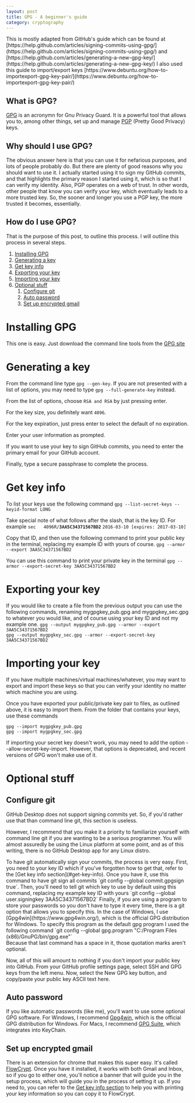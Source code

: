 ```yaml
---
layout: post
title: GPG - A beginner's guide
category: cryptography
---
```


<div markdown="1" class="alert alert-info" role="alert">
This is mostly adapted from GitHub's guide which can be found at
[https://help.github.com/articles/signing-commits-using-gpg/](https://help.github.com/articles/signing-commits-using-gpg/)
and
[https://help.github.com/articles/generating-a-new-gpg-key/](https://help.github.com/articles/generating-a-new-gpg-key/)  
I also used this guide to import/export keys
[https://www.debuntu.org/how-to-importexport-gpg-key-pair/](https://www.debuntu.org/how-to-importexport-gpg-key-pair/)
</div>

## What is GPG?
[GPG](https://www.gnupg.org/) is an acronymn for Gnu Privacy Guard. It is a
powerful tool that allows you to, among other things, set up and manage [PGP](https://en.wikipedia.org/wiki/Pretty_Good_Privacy)
(Pretty Good Privacy) keys.

## Why should I use GPG?
The obvious answer here is that you can use it for nefarious purposes, and lots
of people probably do. But there are plenty of good reasons why you should want
to use it. I actually started using it to sign my GitHub commits, and that
highlights the primary reason I started using it, which is so that I can verify
my identity. Also, PGP operates on a web of trust. In other words, other people
that know you can verify your key, which eventually leads to a more trusted key.
So, the sooner and longer you use a PGP key, the more trusted it becomes,
essentially.

## How do I use GPG?
That is the purpose of this post, to outline this process. I will outline this
process in several steps.

1. [Installing GPG](#installing-gpg)
2. [Generating a key](#generating-a-key)
3. [Get key info](#get-key-info)
4. [Exporting your key](#exporting-your-key)
5. [Importing your key](#importing-your-key)
6. [Optional stuff](#optional-stuff)
    1. [Configure git](#configure-git)
    2. [Auto password](#auto-password)
    3. [Set up encrypted gmail](#set-up-encrypted-gmail)

# Installing GPG
This one is easy. Just download the command line tools from the [GPG site](https://www.gnupg.org/download/index.html)

# Generating a key
From the command line type `gpg --gen-key`. If you are not presented with a list
of options, you may need to type `gpg --full-generate-key` instead.

From the list of options, choose `RSA and RSA` by just pressing enter.

For the key size, you definitely want `4096`.

For the key expiration, just press enter to select the default of no expiration.

Enter your user information as prompted.

<div markdown="1" class="alert alert-info" role="alert">
If you want to use your key to sign GitHub commits, you need to enter the
primary email for your GitHub account.
</div>

Finally, type a secure passphrase to complete the process.

# Get key info
To list your keys use the following command
`gpg --list-secret-keys --keyid-format LONG`

Take special note of what follows after the slash, that is the key ID. For
example `sec   4096R/`**`3AA5C34371567BD2`** `2016-03-10 [expires: 2017-03-10]`

Copy that ID, and then use the following command to print your public key in the
terminal, replacing my example ID with yours of course.
`gpg --armor --export 3AA5C34371567BD2`

You can use this command to print your private key in the terminal
`gpg --armor --export-secret-key 3AA5C34371567BD2`

# Exporting your key
If you would like to create a file from the previous output you can use the
following commands, renaming mygpgkey_pub.gpg and mygpgkey_sec.gpg to whatever
you would like, and of course using your key ID and not my example one.
`gpg --output mygpgkey_pub.gpg --armor --export 3AA5C34371567BD2`  
`gpg --output mygpgkey_sec.gpg --armor --export-secret-key 3AA5C34371567BD2`

# Importing your key
If you have multiple machines/virtual machines/whatever, you may want to export
and import these keys so that you can verify your identity no matter which
machine you are using.

Once you have exported your public/private key pair to files, as outlined above,
it is easy to import them. From the folder that contains your keys, use these
commands

`gpg --import mygpgkey_pub.gpg`  
`gpg --import mygpgkey_sec.gpg`

<div markdown="1" class="alert alert-info" role="alert">
If importing your secret key doesn't work, you may need to add the option
--allow-secret-key-import. However, that options is deprecated, and recent
versions of GPG won't make use of it.
</div>

# Optional stuff

## Configure git
<div markdown="1" class="alert alert-info" role="alert">
GitHub Desktop does not support signing commits yet. So, if you'd rather use
that than command line git, this section is useless.

However, I recommend that
you make it a priority to familiarize yourself with command line git if you are
wanting to be a serious programmer. You will almost assuredly be using the Linux
platform at some point, and as of this writing, there is no GitHub Desktop app
for any Linux distro.
</div>
To have git automatically sign your commits, the process is very easy.
First, you need to your key ID which if you've forgotten how to get that, refer
to the [Get key info section](#get-key-info). Once you have it, use this command
to have git sign all commits `git config --global commit.gpgsign true`. Then,
you'll need to tell git which key to use by default using this command,
replacing my example key ID with yours
`git config --global user.signingkey 3AA5C34371567BD2`
Finally, if you are using a program to store your passwords so you don't have to
type it every time, there is a git option that allows you to specify this. In
the case of Windows, I use [Gpg4win](https://www.gpg4win.org/), which is the
official GPG distribution for Windows. To specify this program as the default
gpg program I used the following command
`git config --global gpg.program "C:/Program Files (x86)/GnuPG/bin/gpg.exe"`
<div markdown="1" class="alert alert-danger" role="alert">
Because that last command has a space in it, those quotation marks aren't optional.
</div>

Now, all of this will amount to nothing if you don't import your public key into
GitHub. From your GitHub profile settings page, select SSH and GPG keys from the
left menu. Now, select the New GPG key button, and copy/paste your public key
ASCII text here.

## Auto password
If you like automatic passwords (like me), you'll want to use some optional
GPG software. For Windows, I recommend [Gpg4win](https://www.gpg4win.org/),
which is the official GPG distribution for Windows. For Macs, I recommend
[GPG Suite](https://gpgtools.org/), which integrates into KeyChain.

## Set up encrypted gmail
There is an extension for chrome that makes this super easy. It's called [FlowCrypt](https://chrome.google.com/webstore/detail/flowcrypt-encrypt-gmail-w/bnjglocicdkmhmoohhfkfkbbkejdhdgc?hl=en).
Once you have it installed, it works with both Gmail and Inbox, so if you go to
either one, you'll notice a banner that will guide you in the setup process,
which will guide you in the process of setting it up. If you need to, you can
refer to the [Get key info section](#get-key-info) to help you with printing
your key information so you can copy it to FlowCrypt.
